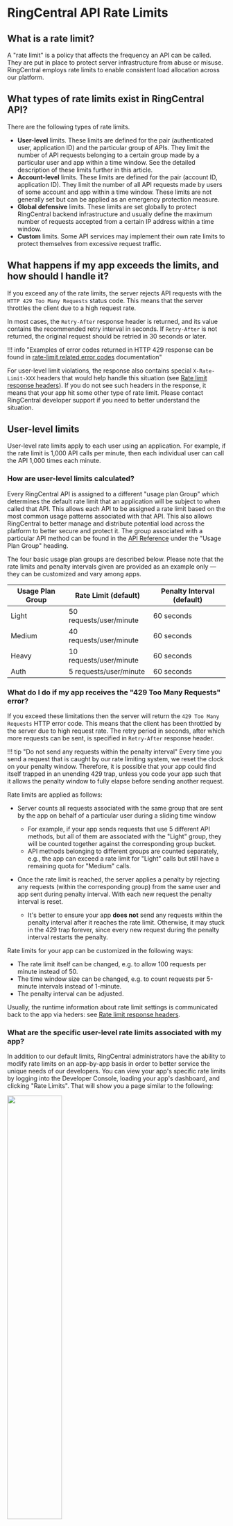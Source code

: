 # RingCentral API Rate Limits

## What is a rate limit?

A "rate limit" is a policy that affects the frequency an API can be called. They are put in place to protect server infrastructure from abuse or misuse. RingCentral employs rate limits to enable consistent load allocation across our platform.

## What types of rate limits exist in RingCentral API?

There are the following types of rate limits.

* **User-level** limits. These limits are defined for the pair (authenticated user, application ID) and the particular group of APIs. They limit the number of API requests belonging to a certain group made by a particular user and app within a time window. See the detailed description of these limits further in this article.
* **Account-level** limits. These limits are defined for the pair (account ID, application ID). They limit the number of all API requests made by users of some account and app within a time window. These limits are not generally set but can be applied as an emergency protection measure.
* **Global defensive** limits. These limits are set globally to protect RingCentral backend infrastructure and usually define the maximum number of requests accepted from a certain IP address within a time window.
* **Custom** limits. Some API services may implement their own rate limits to protect themselves from excessive request traffic.

 ## What happens if my app exceeds the limits, and how should I handle it?

If you exceed any of the rate limits, the server rejects API requests with the `HTTP 429 Too Many Requests` status code. This means that the server throttles the client due to a high request rate. 

In most cases, the `Retry-After` response header is returned, and its value contains the recommended retry interval in seconds.
If `Retry-After` is not returned, the original request should be retried in 30 seconds or later. 

!!! info "Examples of error codes returned in HTTP 429 response can be found in [rate-limit related error codes](errors.md#rate-limit-related-error-codes) documentation"

For user-level limit violations, the response also contains special `X-Rate-Limit-XXX` headers that would help handle this situation (see [Rate limit response headers](#rate-limit-response-headers)). If you do not see such headers in the response, it means that your app hit some other type of rate limit. Please contact RingCentral developer support if you need to better understand the situation.

## User-level limits

User-level rate limits apply to each user using an application. For example, if the rate limit is 1,000 API calls per minute, then each individual user can call the API 1,000 times each minute. 

### How are user-level limits calculated?

Every RingCentral API is assigned to a different "usage plan Group" which determines the default rate limit that an application will be subject to when called that API. This allows each API to be assigned a rate limit based on the most common usage patterns associated with that API. This also allows RingCentral to better manage and distribute potential load across the platform to better secure and protect it. The group associated with a particular API method can be found in the [API Reference](https://developers.ringcentral.com/api-reference) under the "Usage Plan Group" heading.

The four basic usage plan groups are described below. Please note that the rate limits and penalty intervals given are provided as an example only — they can be customized and vary among apps.

| Usage Plan Group | Rate Limit (default)    | Penalty Interval (default) |
|------------------|-------------------------|----------------------------|
| Light            | 50 requests/user/minute | 60 seconds                 |
| Medium           | 40 requests/user/minute | 60 seconds                 |
| Heavy            | 10 requests/user/minute | 60 seconds                 |
| Auth             | 5 requests/user/minute  | 60 seconds                 |

### What do I do if my app receives the "429 Too Many Requests" error?

If you exceed these limitations then the server will return the `429 Too Many Requests` HTTP error code. This means that the client has been throttled by the server due to high request rate. 
The retry period in seconds, after which more requests can be sent, is specified in `Retry-After` response header.

!!! tip "Do not send any requests within the penalty interval"
    Every time you send a request that is caught by our rate limiting system, we reset the clock on your penalty window. Therefore, it is possible that your app could find itself trapped in an unending 429 trap, unless you code your app such that it allows the penalty window to fully elapse before sending another request. 

Rate limits are applied as follows:

- Server counts all requests associated with the same group that are sent by the app on behalf of a particular user during a sliding time window
  - For example, if your app sends requests that use 5 different API methods, but all of them are associated with the "Light" group, they will be counted together against the corresponding group bucket.
  - API methods belonging to different groups are counted separately, e.g., the app can exceed a rate limit for "Light" calls but still have a remaining quota for "Medium" calls.

- Once the rate limit is reached, the server applies a penalty by rejecting any requests (within the corresponding group) from the same user and app sent during penalty interval. With each new request the penalty interval is reset.
  - It's better to ensure your app **does not** send any requests within the penalty interval after it reaches the rate limit. Otherwise, it may stuck in the 429 trap forever, since every new request during the penalty interval restarts the penalty. 

Rate limits for your app can be customized in the following ways:

* The rate limit itself can be changed, e.g. to allow 100 requests per minute instead of 50.
* The time window size can be changed, e.g. to count requests per 5-minute intervals instead of 1-minute.
* The penalty interval can be adjusted.

Usually, the runtime information about rate limit settings is communicated back to the app via heders: see [Rate limit response headers](#rate-limit-response-headers).

### What are the specific user-level rate limits associated with my app?

In addition to our default limits, RingCentral administrators have the ability to modify rate limits on an app-by-app basis in order to better service the unique needs of our developers. You can view your app's specific rate limits by logging into the Developer Console, loading your app's dashboard, and clicking "Rate Limits". That will show you a page similar to the following:

<img src="../../img/rate_limits.png" class="img-fluid" width="50%">

Within the above-presented limits, your client application is allowed to send 10 heavy, 40 medium, 50 light, and 5 authorization requests per user (extension) per minute.

### Rate limit response headers

The runtime state of user-level rate limits is communicated via specific HTTP response headers returned in response to any API request (although, in some rare cases, they may not be absent). Those headers are:

| Header                   | Description                                                                     |
|--------------------------|---------------------------------------------------------------------------------|
| `X-Rate-Limit-Group`     | API group of the given request (*Light*, *Medium*, *Heavy*, *Auth*).            |
| `X-Rate-Limit-Limit`     | Current rate limit for the given request                                        |
| `X-Rate-Limit-Remaining` | The number of requests left for the time interval (window) of this rate limit   |
| `X-Rate-Limit-Window`    | Time interval in seconds for the given request rate limit                       |

!!! warning "`X-Rate-Limit-Group` header values subject to change"
    Developers should be aware that the API group names may change in the future. The developers should not create logic in their products that assumes the API group will be exclusively "Light," "Medium," "Heavy," or "Auth."

#### Example

Let us consider the example of the request that retrieves account information. Rate Limits headers are returned in response alongside with HTTP status code.

```http
HTTP/1.1 200 OK
X-Rate-Limit-Group: light
X-Rate-Limit-Limit: 1000
X-Rate-Limit-Remaining: 999
X-Rate-Limit-Window: 60
Content-Language: en-US
Content-Type: application/json; charset=UTF-8

{
  "uri" : "https.../restapi/v1.0/account/1696121004",
  "id" : 1696121004,
  "serviceInfo" : { /* snip */ },
  "operator" : { /* snip */ }, 
  "mainNumber" : "+18775550010",
  "status" : "Confirmed",
  "setupWizardState" : "Completed"
}
```

### How to use X-Rate-Limit headers in a simple single-threaded use case?

If your app sends API requests within a single thread (e.g. downloads message attachments sequentially), the following approach can be used. 

* Check the `X-Rate-Limit-Remaining` header in each API response. If its value reaches zero, wait for the number of seconds returned in the `X-Rate-Limit-Window` response header.

* If you encounter an HTTP 429 error, wait for the number of seconds specified in the `Retry-After` response header.

If your logic that relies on `X-Rate-Limit-Remaining` works properly, your app should never encounter 429 errors due to violating user-level rate limits. In other words, if you build your app to be aware of this HTTP header and respond accordingly, you can prevent your app from being impacted, or at least alert personnel about the issue. 

